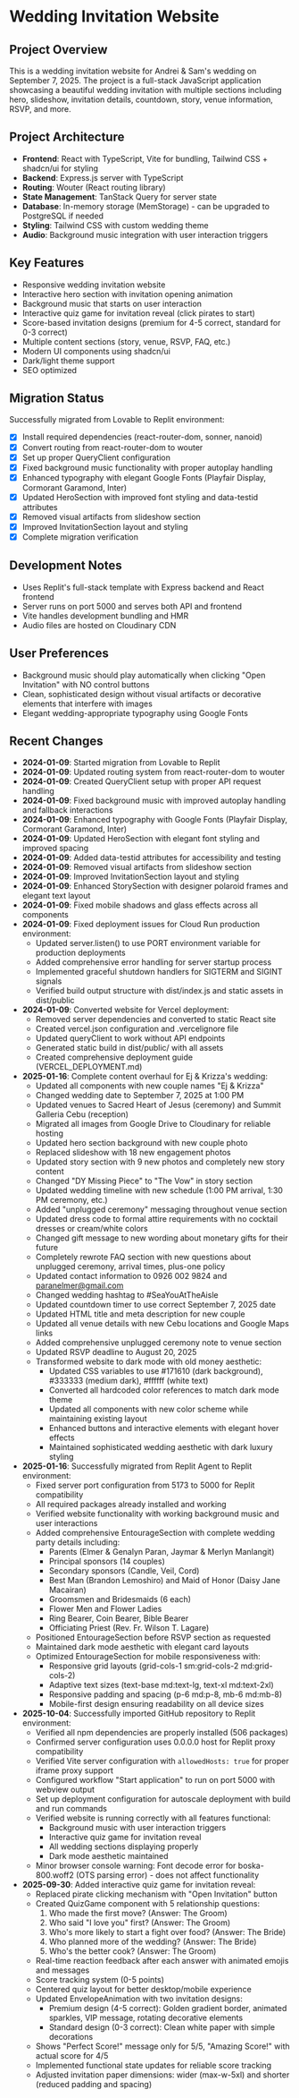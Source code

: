 # Wedding Invitation Website

## Project Overview
This is a wedding invitation website for Andrei & Sam's wedding on September 7, 2025. The project is a full-stack JavaScript application showcasing a beautiful wedding invitation with multiple sections including hero, slideshow, invitation details, countdown, story, venue information, RSVP, and more.

## Project Architecture
- **Frontend**: React with TypeScript, Vite for bundling, Tailwind CSS + shadcn/ui for styling
- **Backend**: Express.js server with TypeScript
- **Routing**: Wouter (React routing library)
- **State Management**: TanStack Query for server state
- **Database**: In-memory storage (MemStorage) - can be upgraded to PostgreSQL if needed
- **Styling**: Tailwind CSS with custom wedding theme
- **Audio**: Background music integration with user interaction triggers

## Key Features
- Responsive wedding invitation website
- Interactive hero section with invitation opening animation
- Background music that starts on user interaction
- Interactive quiz game for invitation reveal (click pirates to start)
- Score-based invitation designs (premium for 4-5 correct, standard for 0-3 correct)
- Multiple content sections (story, venue, RSVP, FAQ, etc.)
- Modern UI components using shadcn/ui
- Dark/light theme support
- SEO optimized

## Migration Status
Successfully migrated from Lovable to Replit environment:
- [x] Install required dependencies (react-router-dom, sonner, nanoid)
- [x] Convert routing from react-router-dom to wouter 
- [x] Set up proper QueryClient configuration
- [x] Fixed background music functionality with proper autoplay handling
- [x] Enhanced typography with elegant Google Fonts (Playfair Display, Cormorant Garamond, Inter)
- [x] Updated HeroSection with improved font styling and data-testid attributes
- [x] Removed visual artifacts from slideshow section
- [x] Improved InvitationSection layout and styling
- [x] Complete migration verification

## Development Notes
- Uses Replit's full-stack template with Express backend and React frontend
- Server runs on port 5000 and serves both API and frontend
- Vite handles development bundling and HMR
- Audio files are hosted on Cloudinary CDN

## User Preferences
- Background music should play automatically when clicking "Open Invitation" with NO control buttons
- Clean, sophisticated design without visual artifacts or decorative elements that interfere with images
- Elegant wedding-appropriate typography using Google Fonts

## Recent Changes
- **2024-01-09**: Started migration from Lovable to Replit
- **2024-01-09**: Updated routing system from react-router-dom to wouter
- **2024-01-09**: Created QueryClient setup with proper API request handling
- **2024-01-09**: Fixed background music with improved autoplay handling and fallback interactions
- **2024-01-09**: Enhanced typography with Google Fonts (Playfair Display, Cormorant Garamond, Inter)
- **2024-01-09**: Updated HeroSection with elegant font styling and improved spacing
- **2024-01-09**: Added data-testid attributes for accessibility and testing
- **2024-01-09**: Removed visual artifacts from slideshow section
- **2024-01-09**: Improved InvitationSection layout and styling
- **2024-01-09**: Enhanced StorySection with designer polaroid frames and elegant text layout
- **2024-01-09**: Fixed mobile shadows and glass effects across all components
- **2024-01-09**: Fixed deployment issues for Cloud Run production environment:
  - Updated server.listen() to use PORT environment variable for production deployments
  - Added comprehensive error handling for server startup process
  - Implemented graceful shutdown handlers for SIGTERM and SIGINT signals
  - Verified build output structure with dist/index.js and static assets in dist/public
- **2024-01-09**: Converted website for Vercel deployment:
  - Removed server dependencies and converted to static React site
  - Created vercel.json configuration and .vercelignore file
  - Updated queryClient to work without API endpoints
  - Generated static build in dist/public/ with all assets
  - Created comprehensive deployment guide (VERCEL_DEPLOYMENT.md)
- **2025-01-16**: Complete content overhaul for Ej & Krizza's wedding:
  - Updated all components with new couple names "Ej & Krizza"
  - Changed wedding date to September 7, 2025 at 1:00 PM
  - Updated venues to Sacred Heart of Jesus (ceremony) and Summit Galleria Cebu (reception)
  - Migrated all images from Google Drive to Cloudinary for reliable hosting
  - Updated hero section background with new couple photo
  - Replaced slideshow with 18 new engagement photos
  - Updated story section with 9 new photos and completely new story content
  - Changed "DY Missing Piece" to "The Vow" in story section
  - Updated wedding timeline with new schedule (1:00 PM arrival, 1:30 PM ceremony, etc.)
  - Added "unplugged ceremony" messaging throughout venue section
  - Updated dress code to formal attire requirements with no cocktail dresses or cream/white colors
  - Changed gift message to new wording about monetary gifts for their future
  - Completely rewrote FAQ section with new questions about unplugged ceremony, arrival times, plus-one policy
  - Updated contact information to 0926 002 9824 and paranelmer@gmail.com
  - Changed wedding hashtag to #SeaYouAtTheAisle
  - Updated countdown timer to use correct September 7, 2025 date
  - Updated HTML title and meta description for new couple
  - Updated all venue details with new Cebu locations and Google Maps links
  - Added comprehensive unplugged ceremony note to venue section
  - Updated RSVP deadline to August 20, 2025
  - Transformed website to dark mode with old money aesthetic:
    - Updated CSS variables to use #171610 (dark background), #333333 (medium dark), #ffffff (white text)
    - Converted all hardcoded color references to match dark mode theme
    - Updated all components with new color scheme while maintaining existing layout
    - Enhanced buttons and interactive elements with elegant hover effects
    - Maintained sophisticated wedding aesthetic with dark luxury styling
- **2025-01-16**: Successfully migrated from Replit Agent to Replit environment:
  - Fixed server port configuration from 5173 to 5000 for Replit compatibility
  - All required packages already installed and working
  - Verified website functionality with working background music and user interactions
  - Added comprehensive EntourageSection with complete wedding party details including:
    - Parents (Elmer & Genalyn Paran, Jaymar & Merlyn Manlangit)
    - Principal sponsors (14 couples)
    - Secondary sponsors (Candle, Veil, Cord)
    - Best Man (Brandon Lemoshiro) and Maid of Honor (Daisy Jane Macairan)
    - Groomsmen and Bridesmaids (6 each)
    - Flower Men and Flower Ladies
    - Ring Bearer, Coin Bearer, Bible Bearer
    - Officiating Priest (Rev. Fr. Wilson T. Lagare)
  - Positioned EntourageSection before RSVP section as requested
  - Maintained dark mode aesthetic with elegant card layouts
  - Optimized EntourageSection for mobile responsiveness with:
    - Responsive grid layouts (grid-cols-1 sm:grid-cols-2 md:grid-cols-2)
    - Adaptive text sizes (text-base md:text-lg, text-xl md:text-2xl)
    - Responsive padding and spacing (p-6 md:p-8, mb-6 md:mb-8)
    - Mobile-first design ensuring readability on all device sizes
- **2025-10-04**: Successfully imported GitHub repository to Replit environment:
  - Verified all npm dependencies are properly installed (506 packages)
  - Confirmed server configuration uses 0.0.0.0 host for Replit proxy compatibility
  - Verified Vite server configuration with `allowedHosts: true` for proper iframe proxy support
  - Configured workflow "Start application" to run on port 5000 with webview output
  - Set up deployment configuration for autoscale deployment with build and run commands
  - Verified website is running correctly with all features functional:
    - Background music with user interaction triggers
    - Interactive quiz game for invitation reveal
    - All wedding sections displaying properly
    - Dark mode aesthetic maintained
  - Minor browser console warning: Font decode error for boska-800.woff2 (OTS parsing error) - does not affect functionality
- **2025-09-30**: Added interactive quiz game for invitation reveal:
  - Replaced pirate clicking mechanism with "Open Invitation" button
  - Created QuizGame component with 5 relationship questions:
    1. Who made the first move? (Answer: The Groom)
    2. Who said "I love you" first? (Answer: The Groom)
    3. Who's more likely to start a fight over food? (Answer: The Bride)
    4. Who planned more of the wedding? (Answer: The Bride)
    5. Who's the better cook? (Answer: The Groom)
  - Real-time reaction feedback after each answer with animated emojis and messages
  - Score tracking system (0-5 points)
  - Centered quiz layout for better desktop/mobile experience
  - Updated EnvelopeAnimation with two invitation designs:
    - Premium design (4-5 correct): Golden gradient border, animated sparkles, VIP message, rotating decorative elements
    - Standard design (0-3 correct): Clean white paper with simple decorations
  - Shows "Perfect Score!" message only for 5/5, "Amazing Score!" with actual score for 4/5
  - Implemented functional state updates for reliable score tracking
  - Adjusted invitation paper dimensions: wider (max-w-5xl) and shorter (reduced padding and spacing)